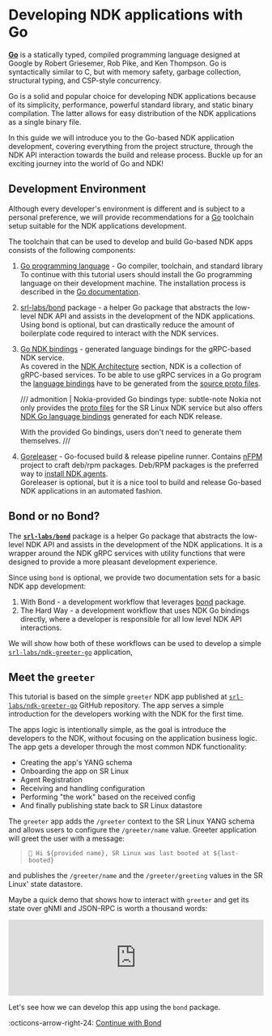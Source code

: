 # Developing NDK applications with Go

[**Go**](https://go.dev) is a statically typed, compiled programming language designed at Google by Robert Griesemer, Rob Pike, and Ken Thompson. Go is syntactically similar to C, but with memory safety, garbage collection, structural typing, and CSP-style concurrency.

Go is a solid and popular choice for developing NDK applications because of its simplicity, performance, powerful standard library, and static binary compilation. The latter allows for easy distribution of the NDK applications as a single binary file.

In this guide we will introduce you to the Go-based NDK application development, covering everything from the project structure, through the NDK API interaction towards the build and release process. Buckle up for an exciting journey into the world of Go and NDK!

## Development Environment

Although every developer's environment is different and is subject to a personal preference, we will provide recommendations for a [Go](https://go.dev) toolchain setup suitable for the NDK applications development.

The toolchain that can be used to develop and build Go-based NDK apps consists of the following components:

1. [Go programming language](https://golang.org/dl/) - Go compiler, toolchain, and standard library  
    To continue with this tutorial users should install the Go programming language on their development machine. The installation process is described in the [Go documentation](https://golang.org/doc/install).

2. [srl-labs/bond][bond-repo] package - a helper Go package that abstracts the low-level NDK API and assists in the development of the NDK applications.  
    Using bond is optional, but can drastically reduce the amount of boilerplate code required to interact with the NDK services.

3. [Go NDK bindings](https://github.com/nokia/srlinux-ndk-go) - generated language bindings for the gRPC-based NDK service.  
    As covered in the [NDK Architecture](../../architecture.md) section, NDK is a collection of gRPC-based services. To be able to use gRPC services in a Go program the [language bindings](https://grpc.io/docs/languages/go/quickstart/) have to be generated from the [source proto files](../../architecture.md#proto-files).

    /// admonition | Nokia-provided Go bindings
        type: subtle-note
    Nokia not only provides the [proto files](https://github.com/nokia/srlinux-ndk-protobufs) for the SR Linux NDK service but also offers [NDK Go language bindings](https://github.com/nokia/srlinux-ndk-go) generated for each NDK release.

    With the provided Go bindings, users don't need to generate them themselves.
    ///

5. [Goreleaser](https://goreleaser.com/) - Go-focused build & release pipeline runner. Contains [nFPM](https://nfpm.goreleaser.com/) project to craft deb/rpm packages. Deb/RPM packages is the preferred way to [install NDK agents](../../agent-install-and-ops.md).  
    Goreleaser is optional, but it is a nice tool to build and release Go-based NDK applications in an automated fashion.

## Bond or no Bond?

The [**`srl-labs/bond`**][bond-repo] package is a helper Go package that abstracts the low-level NDK API and assists in the development of the NDK applications. It is a wrapper around the NDK gRPC services with utility functions that were designed to provide a more pleasant development experience.

Since using `bond` is optional, we provide two documentation sets for a basic NDK app development:

1. With Bond - a development workflow that leverages [bond][bond-repo] package.
2. The Hard Way - a development workflow that uses NDK Go bindings directly, where a developer is responsible for all low level NDK API interactions.

We will show how both of these workflows can be used to develop a simple [`srl-labs/ndk-greeter-go`][greeter-go-repo] application,

## Meet the `greeter`

This tutorial is based on the simple `greeter` NDK app published at [`srl-labs/ndk-greeter-go`][greeter-go-repo] GitHub repository. The app serves a simple introduction for the developers working with the NDK for the first time.

The apps logic is intentionally simple, as the goal is introduce the developers to the NDK, without focusing on the application business logic. The app gets a developer through the most common NDK functionality:

* Creating the app's YANG schema
* Onboarding the app on SR Linux
* Agent Registration
* Receiving and handling configuration
* Performing "the work" based on the received config
* And finally publishing state back to SR Linux datastore

The `greeter` app adds the `/greeter` context to the SR Linux YANG schema and allows users to configure the `/greeter/name` value. Greeter application will greet the user with a message:  
> `👋 Hi ${provided name}, SR Linux was last booted at ${last-booted}`

and publishes the `/greeter/name` and the `/greeter/greeting` values in the SR Linux' state datastore.

Maybe a quick demo that shows how to interact with `greeter` and get its state over gNMI and JSON-RPC is worth a thousand words:

<div class="iframe-container">
<iframe width="100%" src="https://www.youtube.com/embed/CmYML_ttCjA" frameborder="0" allow="accelerometer; autoplay; clipboard-write; encrypted-media; gyroscope; picture-in-picture" allowfullscreen></iframe>
</div>

Let's see how we can develop this app using the `bond` package.

:octicons-arrow-right-24: [Continue with Bond](with-bond/index.md)

[greeter-go-repo]: https://github.com/srl-labs/ndk-greeter-go

[bond-repo]: https://github.com/srl-labs/bond
